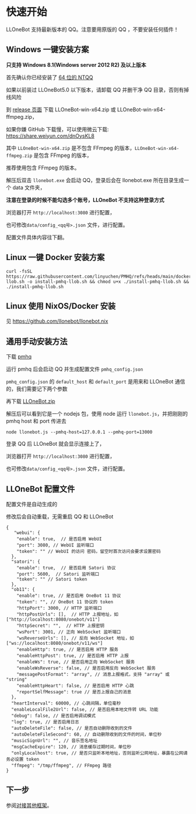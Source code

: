 # 快速开始

LLOneBot 支持最新版本的 QQ。注意要用原版的 QQ ，不要安装任何插件！

## Windows 一键安装方案

**只支持 Windows 8.1(Windows server 2012 R2) 及以上版本**

首先确认你已经安装了 [64 位的 NTQQ](https://im.qq.com)

如果以前装过 LLOneBot5.0 以下版本，请卸载 QQ 并删干净 QQ 目录，否则有掉线风险

到 [release 页面](https://github.com/LLOneBot/LLOneBot/releases) 下载 LLOneBot-win-x64.zip 或 LLOneBot-win-x64-ffmpeg.zip，

如果你嫌 GitHub 下载慢，可以使用微云下载: <https://share.weiyun.com/dnOysKL8>

其中 `LLOneBot-win-x64.zip` 是不包含 FFmpeg 的版本，`LLOneBot-win-x64-ffmpeg.zip` 是包含 FFmpeg 的版本，

推荐使用包含 FFmpeg 的版本。

解压后双击 `llonebot.exe` 会启动 QQ，登录后会在 llonebot.exe 所在目录生成一个 data 文件夹，

**注意在登录的时候不能勾选多个账号，LLOneBot 不支持这种登录方式**

浏览器打开 `http://localhost:3080` 进行配置，

也可修改`data/config_<qq号>.json` 文件，进行配置。

配置文件具体内容往下翻。

## Linux 一键 Docker 安装方案
```shell
curl -fsSL https://raw.githubusercontent.com/linyuchen/PMHQ/refs/heads/main/docker/install-llob.sh -o install-pmhq-llob.sh && chmod u+x ./install-pmhq-llob.sh && ./install-pmhq-llob.sh
```

## Linux 使用 NixOS/Docker 安装

见 <https://github.com/llonebot/llonebot.nix>

## 通用手动安装方法

下载 [pmhq](https://github.com/linyuchen/PMHQ/releases)

运行 pmhq 后会启动 QQ 并生成配置文件 `pmhq_config.json`

`pmhq_config.json` 的 `default_host` 和 `default_port` 是用来和 LLOneBot 通信的，我们需要记下两个参数

再下载 [LLOneBot.zip](https://github.com/LLOneBot/LLOneBot/releases)

解压后可以看到它是一个 nodejs 包，使用 node 运行 `llonebot.js`，并把刚刚的 pmhq host 和 port 传进去
```shell
node llonebot.js --pmhq-host=127.0.0.1 --pmhq-port=13000
```
登录 QQ 后 LLOneBot 就会显示连接上了，

浏览器打开 `http://localhost:3080` 进行配置，

也可修改`data/config_<qq号>.json` 文件，进行配置。

## LLOneBot 配置文件

配置文件是自动生成的

修改后会自动重载，无需重启 QQ 和 LLOneBot

```json5
{
   "webui": {
    "enable": true,  // 是否启用 WebUI
    "port": 3080, // WebUI 监听端口
    "token": "" // WebUI 的访问 密码，留空时首次访问会要求设置密码
  }, 
  "satori": {
    "enable": true,  // 是否启用 Satori 协议
    "port": 5600,  // Satori 监听端口
    "token": "" // Satori token
  },
  "ob11": {
    "enable": true, // 是否启用 OneBot 11 协议
    "token": "", // OneBot 11 协议的 token
    "httpPort": 3000, // HTTP 监听端口
    "httpPostUrls": [],  // HTTP 上报地址，如 ["http://localhost:8080/onebot/v11"]
    "httpSecret": "",  // HTTP 上报密钥
    "wsPort": 3001, // 正向 WebSocket 监听端口
    "wsReverseUrls": [], // 反向 WebSocket 地址，如 ["ws://localhost:8080/onebot/v11/ws"]
    "enableHttp": true, // 是否启用 HTTP 服务
    "enableHttpPost": true, // 是否启用 HTTP 上报
    "enableWs": true, // 是否启用正向 WebSocket 服务
    "enableWsReverse": false, // 是否启用反向 WebSocket 服务
    "messagePostFormat": "array", // 消息上报格式，支持 "array" 或 "string"
    "enableHttpHeart": false, // 是否启用 HTTP 心跳
    "reportSelfMessage": true // 是否上报自己的消息
  },
  "heartInterval": 60000, // 心跳间隔，单位毫秒
  "enableLocalFile2Url": false, // 是否启用本地文件转 URL 功能
  "debug": false, // 是否启用调试模式
  "log": true, // 是否启用日志
  "autoDeleteFile": false, // 是否自动删除收到的文件
  "autoDeleteFileSecond": 60, // 自动删除收到的文件的时间，单位秒
  "musicSignUrl": "", // 音乐签名地址
  "msgCacheExpire": 120, // 消息缓存过期时间，单位秒
  "onlyLocalhost": true, // 是否只监听本地地址，否则监听公网地址，暴露在公网请务必设置 token
  "ffmpeg": "/tmp/ffmpeg", // FFmpeg 路径
}
```

## 下一步

参阅[对接其他框架](./configuration.md#对接其他框架)。



